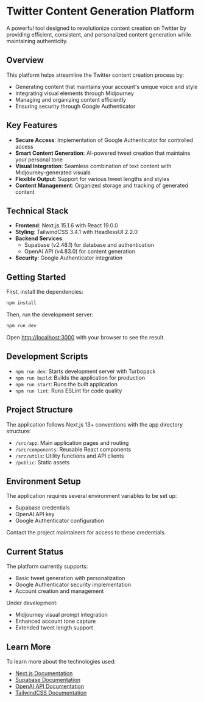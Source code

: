 # Twitter Content Generation Platform

A powerful tool designed to revolutionize content creation on Twitter by providing efficient, consistent, and personalized content generation while maintaining authenticity.

## Overview

This platform helps streamline the Twitter content creation process by:
- Generating content that maintains your account's unique voice and style
- Integrating visual elements through Midjourney
- Managing and organizing content efficiently
- Ensuring security through Google Authenticator

## Key Features

- **Secure Access**: Implementation of Google Authenticator for controlled access
- **Smart Content Generation**: AI-powered tweet creation that maintains your personal tone
- **Visual Integration**: Seamless combination of text content with Midjourney-generated visuals
- **Flexible Output**: Support for various tweet lengths and styles
- **Content Management**: Organized storage and tracking of generated content

## Technical Stack

- **Frontend**: Next.js 15.1.6 with React 19.0.0
- **Styling**: TailwindCSS 3.4.1 with HeadlessUI 2.2.0
- **Backend Services**: 
  - Supabase (v2.48.1) for database and authentication
  - OpenAI API (v4.83.0) for content generation
- **Security**: Google Authenticator integration

## Getting Started

First, install the dependencies:

```bash
npm install
```

Then, run the development server:

```bash
npm run dev
```

Open [http://localhost:3000](http://localhost:3000) with your browser to see the result.

## Development Scripts

- `npm run dev`: Starts development server with Turbopack
- `npm run build`: Builds the application for production
- `npm run start`: Runs the built application
- `npm run lint`: Runs ESLint for code quality

## Project Structure

The application follows Next.js 13+ conventions with the app directory structure:

- `/src/app`: Main application pages and routing
- `/src/components`: Reusable React components
- `/src/utils`: Utility functions and API clients
- `/public`: Static assets

## Environment Setup

The application requires several environment variables to be set up:
- Supabase credentials
- OpenAI API key
- Google Authenticator configuration

Contact the project maintainers for access to these credentials.

## Current Status

The platform currently supports:
- Basic tweet generation with personalization
- Google Authenticator security implementation
- Account creation and management

Under development:
- Midjourney visual prompt integration
- Enhanced account tone capture
- Extended tweet length support

## Learn More

To learn more about the technologies used:

- [Next.js Documentation](https://nextjs.org/docs)
- [Supabase Documentation](https://supabase.io/docs)
- [OpenAI API Documentation](https://platform.openai.com/docs)
- [TailwindCSS Documentation](https://tailwindcss.com/docs)